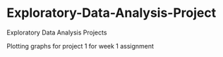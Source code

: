 # Exploratory-Data-Analysis-Project
Exploratory Data Analysis Projects

Plotting graphs for project 1 for week 1 assignment
